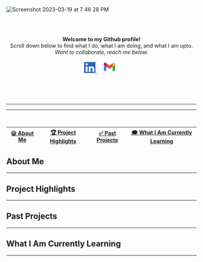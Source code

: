 <img width="900" alt="Screenshot 2023-03-19 at 7 46 28 PM" src="https://user-images.githubusercontent.com/121966384/226221817-d1775be2-adf0-4d6b-a610-66c5ae96ba3e.png">

<br><br>
<p align="center" style="margin-top:10px">
<b>
Welcome to my Github profile!</b> <br>
Scroll down below to find what I do, what I am doing, and what I am upto.<br>   
<i>Want to collaborate, reach me below.</i>
</p>

<div align="center">
  <a href="https://www.linkedin.com/in/gordon-rice/">
    <img width="30px" src="Screenshot 2023-03-19 at 8.17.54 PM.png"  />
  </a>
  &nbsp;
 <a href="mailto:gordon.t.rice.vet@gmail.com">
      <img width="50px" src="Gmail-Logo.wine.svg" />
  </a></p>
  &nbsp;
</div>
<br>
<br>
<hr>
<hr>
&nbsp;
&nbsp;
&nbsp;
&nbsp;
&nbsp;
&nbsp;
&nbsp;
&nbsp;
&nbsp;
&nbsp;

| [😃 About Me ](#about-me) | [🏆 Project Highlights ](#project-highlights) | [✅ Past Projects ](#past-projects) | [🎓 What I Am Currently Learning ](#what-i-am-currently-learning) |
|:-------:|:-------:|:-----:|:---------:|
## About Me
---
## Project Highlights
---
## Past Projects
---
## What I Am Currently Learning
---
